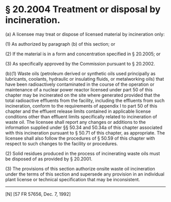# § 20.2004   Treatment or disposal by incineration.

(a) A licensee may treat or dispose of licensed material by incineration only:


(1) As authorized by paragraph (b) of this section; or


(2) If the material is in a form and concentration specified in § 20.2005; or


(3) As specifically approved by the Commission pursuant to § 20.2002.


(b)(1) Waste oils (petroleum derived or synthetic oils used principally as lubricants, coolants, hydraulic or insulating fluids, or metalworking oils) that have been radioactively contaminated in the course of the operation or maintenance of a nuclear power reactor licensed under part 50 of this chapter may be incinerated on the site where generated provided that the total radioactive effluents from the facility, including the effluents from such incineration, conform to the requirements of appendix I to part 50 of this chapter and the effluent release limits contained in applicable license conditions other than effluent limits specifically related to incineration of waste oil. The licensee shall report any changes or additions to the information supplied under §§ 50.34 and 50.34a of this chapter associated with this incineration pursuant to § 50.71 of this chapter, as appropriate. The licensee shall also follow the procedures of § 50.59 of this chapter with respect to such changes to the facility or procedures.


(2) Solid residues produced in the process of incinerating waste oils must be disposed of as provided by § 20.2001.


(3) The provisions of this section authorize onsite waste oil incineration under the terms of this section and supersede any provision in an individual plant license or technical specification that may be inconsistent.



---

[N] [57 FR 57656, Dec. 7, 1992]




